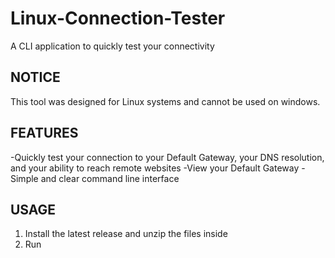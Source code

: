 # Linux-Connection-Tester
A CLI application to quickly test your connectivity 

## NOTICE
This tool was designed for Linux systems and cannot be used on windows.

## FEATURES
-Quickly test your connection to your Default Gateway, your DNS resolution, and your ability to reach remote websites
-View your Default Gateway
-Simple and clear command line interface

## USAGE 
1. Install the latest release and unzip the files inside
2. Run 
